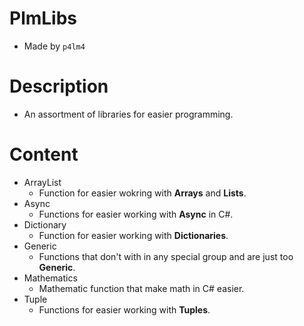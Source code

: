 # PlmLibs

  - Made by ```p4lm4```

# Description

  - An assortment of libraries for easier programming.

# Content

  - ArrayList
    - Function for easier wokring with **Arrays** and **Lists**.
  - Async
    - Functions for easier working with **Async** in C#.
  - Dictionary
    - Function for easier working with **Dictionaries**.
  - Generic
    - Functions that don't with in any special group and are just too **Generic**.
  - Mathematics
    - Mathematic function that make math in C# easier.
  - Tuple
    - Functions for easier working with **Tuples**.